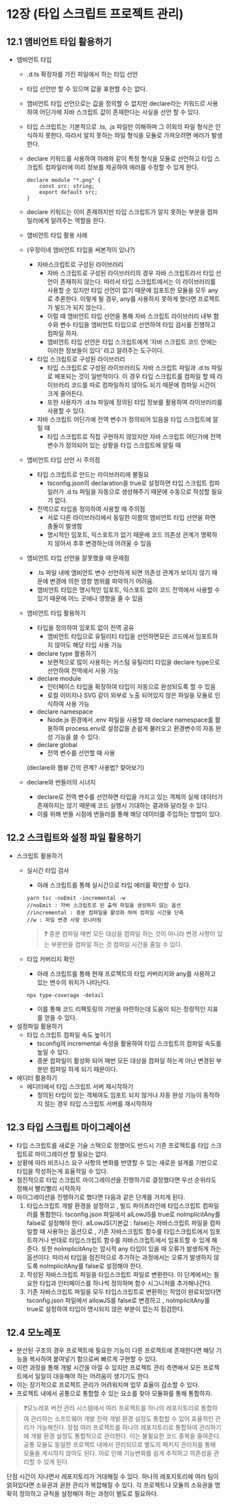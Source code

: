 # 12장 (타입 스크립트 프로젝트 관리)

## 12.1 앰비언트 타입 활용하기

- 앰비언트 타입
    - .d.ts 확장자를 가진 파일에서 하는 타입 선언
    - 타입 선언만 할 수 있으며 값을 표현할 수는 없다.
    - 앰비언트 타입 선언으로는 값을 정의할 수 없지만 declare라는 키워드르 사용하여 어딘가에 자바 스크립트 값이 존재한다는 사실을 선언 할 수 있다.
    - 타입 스크립트는 기본적으로 .ts, .js 파일만 이해하며 그 이외의 파일 형식은 인식하지 못한다. 따라서 알지 못하는 파일 형식을 모듈로 가져오려면 에러가 발생한다.
    - declare 키워드를 사용하여 아래와 같이 특정 형식을 모듈로 선언하고 타입 스크립트 컴파일러에 미리 정보를 제공하여 에러를 수정할 수 있게 한다.
        
        ```tsx
        declare module "*.png" {
        	const src: string;
        	export default src;
        }
        ```
        
    - declare 키워드는 이미 존재하지만 타입 스크립트가 알지 못하는 부분을 컴파일러에게 알려주는 역할을 한다.
    - 앰비언트 타입 활용 사례
    - (우정이네 앰비언트 타입을 써본적이 있나?)
        - 자바스크립트로 구성된 라이브러리
            - 자바 스크립트로 구성된 라이브러리의 경우 자바 스크립트라서 타입 선언이 존재하지 않는다. 따라서 타입 스크립트에서는 이 라이브러리를 사용할 순 있지만 타입 선언이 없기 때문에 임포트한 모듈을 모두 any로 추론한다. 이렇게 될 경우, any를 사용하지 못하게 했다면 프로젝트가 빌드가 되지 않는다..
            - 이럴 때 앰비언트 타입 선언을 통해 자바 스크립트 라이브러리 내부 함수와 변수 타입을 앰비언트 타입으로 선언하여 타입 검사를 진행하고 컴파일 하자.
            - 앰비언트 타입 선언은 타입 스크립트에게 ‘자바 스크립트 코드 안에는 이러한 정보들이 있다’ 라고 알려주는 도구이다.
        - 타입 스크립트로 구성된 라이브러리
            - 타입 스크립트로 구성된 라이브러리도 자바 스크립트 파일과 .d.ts 파일로 배포되는 것이 일반적이다. 이 경우 타입 스크립트를 컴파일 할 때 라이브러리 코드를 따로 컴파일하지 않아도 되기 때문에 컴파일 시간이 크게 줄어든다.
            - 또한 사용자가 .d.ts 파일에 정의된 타입 정보를 활용하여 라이브러리를 사용할 수 있다.
        - 자바 스크립트 어딘가에 전역 변수가 정의되어 있음을 타입 스크립트에 알릴 때
            - 타입 스크립트로 직접 구현하지 않았지만 자바 스크립트 어딘가에 전역 변수가 정의되어 있는 상황을 타입 스크립트에 알릴 때
    - 앰비언트 타입 선언 시 주의점
        - 타입 스크립트로 만드는 라이브러리에 불필요
            - tsconfig.json의 declaration을 true로 설정하면 타입 스크립트 컴파일러가 .d.ts 파일을 자동으로 생성해주기 때문에 수동으로 작성할 필요가 없다.
        - 전역으로 타입을 정의하여 사용할 때 주의점
            - 서로 다른 라이브러리에서 동일한 이름의 앰비언트 타입 선언을 하면 충돌이 발생함
            - 명시적인 임포트, 익스포트가 없기 때문에 코드 의존성 관계가 명확하지 않아서 추후 변경하는데 어려울 수 있음
    - 앰비언트 타입 선언을 잘못했을 때 문제점
        - .ts 파일 내에 앰비언트 변수 선언하게 되면 의존성 관계가 보이지 않기 때문에 변경에 의한 영향 범위를 파악하기 어려움.
        - 앰비언트 타입은 명시적인 임포트, 익스포트 없이 코드 전역에서 사용할 수 있기 때문에 어느 곳에나 영향을 줄 수 있음
    - 앰비언트 타입 활용하기
        - 타입을 정의하여 임포트 없이 전역 공유
            - 앰비언트 타입으로 유틸리티 타입을 선언하면모든 코드에서 임포트하지 않아도 해당 타입 사용 가능
        - declare type 활용하기
            - 보편적으로 많이 사용하는 커스텀 유틸리티 타입을 declare type으로 선언하여 전역에서 사용 가능
        - declare module
            - 인터페이스 타입을 확장하여 타입이 자동으로 완성되도록 할 수 있음
            - 로컬 이미지나 SVG  같이 외부로 노출 되어있지 않은 파일을 모듈로 인식하여 사용 가능
        - declare namespace
            - Node.js 환경에서 .env 파일을 사용할 때 declare namespace를 활용하여 process.env로 설정값을 손쉽게 불러오고 환경변수의 자동 완성 기능을 쓸 수 있다.
        - declare global
            - 전역 변수를 선언할 때 사용
        
        (declare와 웹뷰 간의 관계? 사용법? 찾아보기)
        
    - declare와 번들러의 시너지
        - declare로 전역 변수를 선언하면 타입을 가지고 있는 객체의 실제 데이터가 존재하지는 않기 때문에 코드 실행시 기대하는 결과와 달라질 수 있다.
        - 이를 위해 번들 시점에 번들러를 통해 해당 데이터를 주입하는 방법이 있다.

## 12.2 스크립트와 설정 파일 활용하기

- 스크립트 활용하기
    - 실시간 타입 검사
        - 아래 스크립트를 통해 실시간으로 타입 에러를 확인할 수 있다.
        
        ```tsx
        yarn tsc -noEmit -incremental -w
        //noEmit : 자바 스크립트로 된 출력 파일을 생성하지 않는 옵션
        //incremental : 증분 컴파일을 활성화 하여 컴파일 시간을 단축
        //w : 파일 변경 사항 모니터링
        ```
        
        > ❓ 증분 컴파일
        매번 모든 대상을 컴파일 하는 것이 아니라 변경 사항이 있는 부분만을 컴파일 하는 것
        컴파일 시간을 줄일 수 있다.
        > 
    - 타입 커버리지 확인
        - 아래 스크립트를 통해 현재 프로젝트의 타입 커버리지와 any를 사용하고 있는 변수의 위치가 나타난다.
        
        ```tsx
        npx type-coverage -detail
        ```
        
        - 이를 통해 코드 리팩토링의 기반을 마련하는데 도움이 되는 정량적인 지표를 얻을 수 있다.
- 설정파일 활용하기
    - 타입 스크립트 컴파일 속도 높이기
        - tsconfig의 incremental 속성을 활용하여 타입 스크립트의 컴파일 속도를 높일 수 있다.
        - 증분 컴파일이 활성화 되어 매번 모든 대상을 컴파일 하는게 아닌 변경된 부분만 컴파일 하게 되기 때문이다.
- 에디터 활용하기
    - 에디터에서 타입 스크립트 서버 재시작하기
        - 정의된 타입이 있는 객체여도 임포트 되지 않거나 자동 완성 기능이 동작하지 않는 경우 타입 스크립트 서버를 재시작하자

## 12.3 타입 스크립트 마이그레이션

- 타입 스크립트를 새로운 기술 스택으로 정했어도 반드시 기존 프로젝트를 타입 스크립트로 마이그레이션 할 필요는 없다.
- 상황에 따라 비즈니스 요구 사항의 변화를 반영할 수 있는 새로운 설계를 기반으로 타입을 작성하는게 효율적일 수 있다.
- 점진적으로 타입 스크립트 마이그레이션을 진행하기로 결정했다면 우선 순위라도 정해서 빨리빨리 시작하자
- 마이그레이션을 진행하기로 했다면 다음과 같은 단계를 거치게 된다.
    1. 타입스크립트 개발 환경을 설정하고 , 빌드 파이프라인에 타입스크립트 컴파일러를 통합한다. tsconfig.json 파일에서 alLowJS를 true로 nolmplicitAny를 false로 설정해야 한다. alLowJS(기본값 : false)는 자바스크립트 파일을 컴파일할 때 사용하는 옵션으로 , 기존 자바스크립트 함수를 타입스크립트에서 임포트하거나 반대로 타입스크립트 함수를 자바스크립트에서 임포트할 수 있게 해준다. 또한 noImplicitAny는 암시적 any 타입이 있을 때 오류가 발생하게 하는 옵션이다. 따라서 타입을 점진적으로 추가하는 과정에서는 오류가 발생하지 않도록 noImplicitAny를 false로 설정해야 한다.
    2. 작성된 자바스크립트 파일을 타입스크립트 파일로 변환한다. 이 단계에서는 필요한 타입과 인터페이스를 하나씩 정의하며 함수 시그니처를 추가해나간다.
    3. 기존 자바스크립트 파일을 모두 타입스크립트로 변환하는 작업이 완료되었다면 tsconfig.json 파일에서 allowJS를 false로 변경하고 , noImplicitAny를 true로 설정하여 타입이 명시되지 않은 부분이 없는지 점검한다.

## 12.4 모노레포

- 분산된 구조의 경우 프로젝트에 필요한 기능이 다른 프로젝트에 존재한다면 해당 기능을 복사하여 붙여넣기 함으로써 빠르게 구현할 수 있다.
- 이런 과정을 통해 개발 시간을 아낄 수 있지만 프로젝트 관리 측면에서 모든 프로젝트에서 일일이 대응해야 하는 어려움이 생기기도 한다.
- 이는 장기적으로 프로젝트 관리가 어려워지며 업무 효율이 감소할 수 있다.
- 프로젝트 내에서 공통으로 통합할 수 있는 요소를 찾아 모듈화를 통해 통합하자.

> ❓모노레포
버전 관리 시스템에서 여러 프로젝트를 하나의 레포지토리로 통합하여 관리하는 소프트웨어 개발 전략
개발 환경 설정도 통합할 수 있어 효율적인 관리가 가능해진다.
장점
여러 프로젝트를 하나의 레포지토리로 통합하여 관리하기에 개발 환경 설정도 통합적으로 관리한다.
이는 불필요한 코드 중복을 줄여준다.
공통 모듈도 동일한 프로젝트 내에서 관리되므로 별도의 패키지 관리자를 통해 모듈을 게시하지 않아도 된다. 이로 인해 기능변화를 쉽게 추적하고 의존성을 관리할 수 있게 된다.

단점
시간이 지나면서 레포지토리가 거대해질 수 있다.
하나의 레포지토리에 여러 팀이 얽혀있다면 소유권과 권한 관리가 복잡해질 수 있다.
각 프로젝트나 모듈의 소유권을 명확히 정의하고 규칙을 설정해야 하는 과정이 별도로 필요하다.
>